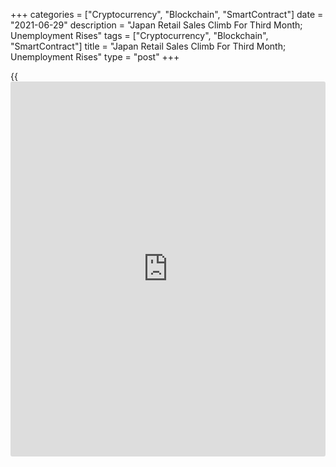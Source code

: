 +++
categories = ["Cryptocurrency", "Blockchain", "SmartContract"]
date = "2021-06-29"
description = "Japan Retail Sales Climb For Third Month; Unemployment Rises"
tags = ["Cryptocurrency", "Blockchain", "SmartContract"]
title = "Japan Retail Sales Climb For Third Month; Unemployment Rises"
type = "post"
+++

{{<iframe id="large-banner" src="https://www.bounty.group/#slide=14.0" width="100%" height="600" scrolling="no" style="border: 0px solid rgb(216, 221, 230); border-radius: 3px;">}}

Japan's retail sales grew for the third straight month in May despite
continuing restrictions related to the pandemic and the unemployment
rate rose further, official data revealed Tuesday.

Retail sales grew at a pace of 8.2 percent year-on-year in May, but
slower than the 11.9 percent increase in April, data released by the
Ministry of Economy, Trade and Industry showed.

However, the annual growth rate was faster than the expected increase of
7.9 percent and marked the third consecutive increase.

At the same time, retail sales fell 0.4 percent in May from April, when
sales declined 4.6 percent.

Consumer spending is likely to remain unchanged from the first quarter
levels in the second quarter, Tom Learmouth, an economist at Capital
Economics, said.

Heading into the third quarter, with most state of emergency
declarations lifted consumption should now be recovering strongly, the
economist noted. And that recovery should continue over the coming
months as vaccines build up the [economy][1]'s immunity to the virus.

Elsewhere, data released by the Ministry of Internal Affairs and
Communications showed that the unemployment rate rose to a seasonally
adjusted 3 percent in May from 2.8 percent in April.

On an unadjusted basis, the jobless rate came in at 3.1 percent, up from
3 percent in April.

The number of unemployed increased by 130,000 from the last year to 2.11
million in May.

While the further rise in the unemployment rate last month suggests on-
off restrictions are taking their toll on the labor market, employment
should bounce back strongly soon, Learmouth at Capital Economics, said.

For comments and feedback [contact](https://www.playgroundfx.com/contact/): editorial@rtt[news](https://www.letsplayfx.com/blog/forex-news-website/).com

[Economic News][1]

 **What parts of the world are seeing the best (and worst) economic
performances lately? Click[here][2] to check out our [Econ Scorecard][2]
and find out! See up-to-the-moment [ranking](https://www.playgroundfx.com/blog/crypto-exchange-ranking/)s for the best and worst
performers in [GDP][2], [unemployment rate][3], [inflation][4] and much
more.**

   1. www.rtt[news](https://www.letsplayfx.com/blog/forex-news-website/).com/Content/EconomicNews.aspx
   2. www.rtt[news](https://www.letsplayfx.com/blog/forex-news-website/).com/economic-scorecard/world-rank/GDP/highest-performance.aspx
   3. www.rtt[news](https://www.letsplayfx.com/blog/forex-news-website/).com/economic-scorecard/world-rank/unemployment-rate/lowest-performance.aspx
   4. www.rtt[news](https://www.letsplayfx.com/blog/forex-news-website/).com/economic-scorecard/world-rank/CPI/highest-performance.aspx